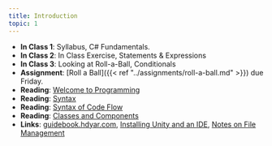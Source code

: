 ```yaml
---
title: Introduction
topic: 1
---
```

- **In Class 1**: Syllabus, C# Fundamentals.
- **In Class 2**: In Class Exercise, Statements & Expressions
- **In Class 3**: Looking at Roll-a-Ball, Conditionals
- **Assignment**: [Roll a Ball]({{< ref "../assignments/roll-a-ball.md" >}}) due Friday.
- **Reading**: [Welcome to Programming](https://hdyar.com/blog/posts/welcometoprogramming/)
- **Reading**: [Syntax](https://guidebook.hdyar.com/docs/programming/fundamentals/basic-syntax/)
- **Reading**: [Syntax of Code Flow](https://guidebook.hdyar.com/docs/programming/fundamentals/syntax-of-code-flow/)
- **Reading**: [Classes and Components](https://guidebook.hdyar.com/docs/programming/fundamentals/classes-and-components/)
- **Links**: [guidebook.hdyar.com](https://guidebook.hdyar.com), [Installing Unity and an IDE](https://guidebook.hdyar.com/docs/unity/setup/installing-unity/), [Notes on File Management](https://guidebook.hdyar.com/docs/digital-media-fundamentals/notes-on-file-management/)
